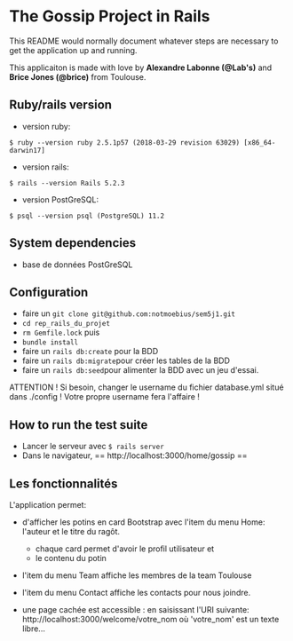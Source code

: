 # The Gossip Project in Rails

This README would normally document whatever steps are necessary to get the
application up and running.

This applicaiton is made with love by **Alexandre Labonne (@Lab's)** and **Brice Jones (@brice)** from Toulouse.

## Ruby/rails version
  - version ruby:

``` $ ruby --version ruby 2.5.1p57 (2018-03-29 revision 63029) [x86_64-darwin17] ```

  - version rails:

```$ rails --version Rails 5.2.3 ```

  - version PostGreSQL:

``` $ psql --version psql (PostgreSQL) 11.2 ```

## System dependencies
- base de données PostGreSQL

## Configuration
- faire un ```git clone git@github.com:notmoebius/sem5j1.git```
- ```cd rep_rails_du_projet```
- ```rm Gemfile.lock``` puis
- ```bundle install```
- faire un ```rails db:create``` pour la BDD
- faire un ```rails db:migrate```pour créer les tables de la BDD
- faire un ```rails db:seed```pour alimenter la BDD avec un jeu d'essai.

ATTENTION !
Si besoin, changer le username du fichier database.yml situé dans ./config !
Votre propre username fera l'affaire !

## How to run the test suite
- Lancer le serveur avec ```$ rails server```
- Dans le navigateur, == http://localhost:3000/home/gossip ==

## Les fonctionnalités
L'application permet:

- d'afficher les potins en card Bootstrap avec l'item du menu Home: l'auteur et le titre du ragôt.
  * chaque card permet d'avoir le profil utilisateur et
  * le contenu du potin 

- l'item du menu Team affiche les membres de la team Toulouse

- l'item du menu Contact affiche les contacts pour nous joindre.

- une page cachée est accessible : en saisissant l'URI suivante: http://localhost:3000/welcome/votre_nom où 'votre_nom' est un texte libre...
